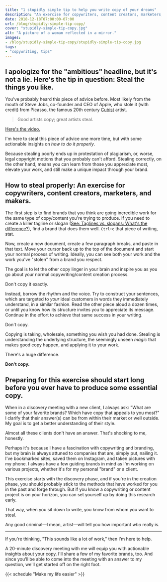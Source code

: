 ```yaml
---
title: "1 stupidly simple tip to help you write copy of your dreams"
description: "An exercise for copywriters, content creators, marketers, and makers who wish they could write copy like their favorite brands."
date: 2018-12-18T07:00:00-07:00
url: /blog/stupidly-simple-tip-copy/
cover: "stupidly-simple-tip-copy.jpg"
alt: "A picture of a woman reflected in a mirror."
images:
- /blog/stupidly-simple-tip-copy/stupidly-simple-tip-copy.jpg
tags:
- "copywriting, tips"
---
```


## I apologize for the "ambitious" headline, but it's not a lie. Here's the tip in question: Steal the things you like.

You've probably heard this piece of advice before. Most likely from the mouth of Steve Jobs, co-founder and CEO of Apple, who stole it (with credit) from Picasso, the famous 20th century [Cubist](https://en.wikipedia.org/wiki/Cubism) artist.

> Good artists copy; great artists steal.

[Here's the video.](https://www.youtube.com/watch?v=CW0DUg63lqU)

I'm here to steal this piece of advice one more time, but with some actionable insights on *how to do it properly*.

Because stealing poorly ends up in protestation of plagiarism, or, worse, legal copyright motions that you probably can't afford. Stealing correctly, on the other hand, means you can learn from those you appreciate most, elevate your work, and still make a unique impact through your brand.


## How to steal properly: An exercise for copywriters, content creators, marketers, and makers.

The first step is to find brands that you think are going incredible work for the same type of copy/content you're trying to produce. If you need to create a killer tagline or slogan ([See: Taglines vs. slogans: What's the difference?](/blog/taglines-slogans)), find a brand that does them well. `Ctrl+c` that piece of writing, stat.

Now, create a new document, create a few paragraph breaks, and paste in that text. Move your cursor back up to the top of the document and start your normal process of writing. Ideally, you can see both your work and the work you've "stolen" from a brand you respect.

The goal is to let the other copy linger in your brain and inspire you as you go about your normal copywriting/content creation process.

Don't copy it exactly.

Instead, borrow the rhythm and the voice. Try to construct your sentences, which are targeted to *your* ideal customers in words they immediately understand, in a similar fashion. Read the other piece aloud a dozen times, or until you know how its structure invites you to appreciate its message. Continue in the effort to achieve that same success in your writing.

Don't copy.

Copying is taking, wholesale, something you wish you had done. Stealing is understanding the underlying structure, the seemingly unseen *magic* that makes good copy happen, and applying it to your work.

There's a huge difference.

**Don't copy.**


## Preparing for this exercise should start long before you ever have to produce some essential copy.

When in a discovery meeting with a new client, I always ask: "What are some of your favorite brands? Which have copy that appeals to you most?" I clarify that their answer(s) can be from within their market or well outside. My goal is to get a better understanding of their style.

Almost all these clients don't have an answer. That's shocking to me, honestly.

Perhaps it's because I have a fascination with copywriting and branding, but my brain is always attuned to companies that are, simply put, nailing it. I've bookmarked sites, saved them on Instagram, and taken pictures with my phone. I always have a few guiding brands in mind as I'm working on various projects, whether it's for my personal "brand" or a client.

This exercise starts with the discovery phase, and if you're in the creation phase, you should probably stick to the methods that have worked for you in the past and forge through. But if you know a copywriting or content project is on your horizon, you can set yourself up by doing this research early.

That way, when you sit down to write, you know from whom you want to steal.

Any good criminal—I mean, artist—will tell you how important *who* really is.

---

If you're thinking, "This sounds like a lot of work," then I'm here to help.

A 20-minute discovery meeting with me will equip you with actionable insights about your copy. I'll share a few of my favorite brands, too. And since you'll be able to come into the meeting with an answer to my question, we'll get started off on the right foot.

{{< schedule "Make my life easier" >}}